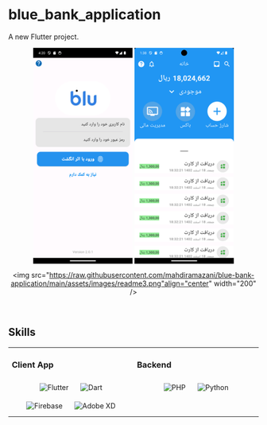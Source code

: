 # blue_bank_application

A new Flutter project.


<div align="center">
<img src="https://raw.githubusercontent.com/mahdiramazani/blue-bank-application/main/assets/images/readme.png"align="center" width="200" />

<img src="https://raw.githubusercontent.com/mahdiramazani/blue-bank-application/main/assets/images/readme2.png" align="center" height="" width="200" />

<img src="https://raw.githubusercontent.com/mahdiramazani/blue-bank-application/main/assets/images/readme3.png"align="center" width="200" />
</div>  

  
<br/>  

## Skills


<table><tr><td valign="top" width="33%">



### Client App  
<div align="center">  
<img style="margin: 10px" src="https://profilinator.rishav.dev/skills-assets/flutterio-icon.svg" alt="Flutter" height="50" />  
<img style="margin: 10px" src="https://profilinator.rishav.dev/skills-assets/dartlang-icon.svg" alt="Dart" height="50" />  
<img style="margin: 10px" src="https://profilinator.rishav.dev/skills-assets/firebase.png" alt="Firebase" height="50" />  
<img style="margin: 10px" src="https://profilinator.rishav.dev/skills-assets/adobexd.png" alt="Adobe XD" height="50" />  
</div>

</td><td valign="top" width="33%">



### Backend  
<div align="center">  
<img style="margin: 10px" src="https://profilinator.rishav.dev/skills-assets/php-original.svg" alt="PHP" height="50" />  
<img style="margin: 10px" src="https://profilinator.rishav.dev/skills-assets/python-original.svg" alt="Python" height="50" />  
</div>
 </table>  

<br/>  
